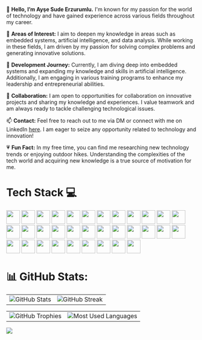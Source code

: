 👋 **Hello, I’m Ayşe Sude Erzurumlu.** I'm known for my passion for the world of technology and have gained experience across various fields throughout my career.

👀 **Areas of Interest:** I aim to deepen my knowledge in areas such as embedded systems, artificial intelligence, and data analysis. While working in these fields, I am driven by my passion for solving complex problems and generating innovative solutions.

🌱 **Development Journey:** Currently, I am diving deep into embedded systems and expanding my knowledge and skills in artificial intelligence. Additionally, I am engaging in various training programs to enhance my leadership and entrepreneurial abilities.

🚀 **Collaboration:** I am open to opportunities for collaboration on innovative projects and sharing my knowledge and experiences. I value teamwork and am always ready to tackle challenging technological issues.

📫 **Contact:** Feel free to reach out to me via DM or connect with me on LinkedIn [here](https://www.linkedin.com/in/aysesudeerzurumlu). I am eager to seize any opportunity related to technology and innovation!

💗 **Fun Fact:** In my free time, you can find me researching new technology trends or enjoying outdoor hikes. Understanding the complexities of the tech world and acquiring new knowledge is a true source of motivation for me.

# Tech Stack 💻 
<p>
  <img src="https://img.shields.io/badge/-C-A8B9CC?style=flat&logo=c&logoColor=white" height="36">
  <img src="https://img.shields.io/badge/-C++-00599C?style=flat&logo=c%2B%2B&logoColor=white" height="36">
  <img src="https://img.shields.io/badge/-Python-3776AB?style=flat&logo=python&logoColor=white" height="36">
  <img src="https://img.shields.io/badge/-Go-00ADD8?style=flat&logo=go&logoColor=white" height="36">
  <img src="https://img.shields.io/badge/-Dart-0175C2?style=flat&logo=dart&logoColor=white" height="36">
  <img src="https://img.shields.io/badge/-R-276DC3?style=flat&logo=r&logoColor=white" height="36">
  <img src="https://img.shields.io/badge/-Julia-9558B2?style=flat&logo=julia&logoColor=white" height="36">
  <img src="https://img.shields.io/badge/-Java-007396?style=flat&logo=java&logoColor=white" height="36">
  <img src="https://img.shields.io/badge/-Lua-2C2D72?style=flat&logo=lua&logoColor=white" height="36">
  <img src="https://img.shields.io/badge/-Solidity-363636?style=flat&logo=solidity&logoColor=white" height="36">
  <img src="https://img.shields.io/badge/-HTML5-E34F26?style=flat&logo=html5&logoColor=white" height="36">
  <img src="https://img.shields.io/badge/-CSS3-1572B6?style=flat&logo=css3&logoColor=white" height="36">
  <img src="https://img.shields.io/badge/-JavaScript-F7DF1E?style=flat&logo=javascript&logoColor=black" height="36">
  <img src="https://img.shields.io/badge/-React-61DAFB?style=flat&logo=react&logoColor=black" height="36">
  <img src="https://img.shields.io/badge/-Node.js-339933?style=flat&logo=node.js&logoColor=white" height="36">
  <img src="https://img.shields.io/badge/-Ruby-CC342D?style=flat&logo=ruby&logoColor=white" height="36">
  <img src="https://img.shields.io/badge/-Flutter-02569B?style=flat&logo=flutter&logoColor=white" height="36">
  <img src="https://img.shields.io/badge/-Firebase-FFCA28?style=flat&logo=firebase&logoColor=white" height="36">
  <img src="https://img.shields.io/badge/-Bootstrap-563D7C?style=flat&logo=bootstrap&logoColor=white" height="36">
  <img src="https://img.shields.io/badge/-Fusion-2D9CDB?style=flat&logo=fusion&logoColor=white" height="36">
  <img src="https://img.shields.io/badge/-Canva-00C4CC?style=flat&logo=canva&logoColor=white" height="36">
  <img src="https://img.shields.io/badge/-Figma-F24E1E?style=flat&logo=figma&logoColor=white" height="36">
  <img src="https://img.shields.io/badge/-Linux-FCC624?style=flat&logo=linux&logoColor=black" height="36">
  <img src="https://img.shields.io/badge/-TensorFlow-FF6F00?style=flat&logo=tensorflow&logoColor=white" height="36">
  <img src="https://img.shields.io/badge/-PyTorch-EE4C2C?style=flat&logo=pytorch&logoColor=white" height="36">
  <img src="https://img.shields.io/badge/-scikit--learn-F7931E?style=flat&logo=scikit-learn&logoColor=white" height="36">
  <img src="https://img.shields.io/badge/-Pandas-150458?style=flat&logo=pandas&logoColor=white" height="36">
  <img src="https://img.shields.io/badge/-NumPy-013243?style=flat&logo=numpy&logoColor=white" height="36">
  <img src="https://img.shields.io/badge/-Matplotlib-2C5BB4?style=flat&logo=matplotlib&logoColor=white" height="36">
  <img src="https://img.shields.io/badge/-Jupyter-F37626?style=flat&logo=jupyter&logoColor=white" height="36">
  <img src="https://img.shields.io/badge/-Keras-D00000?style=flat&logo=keras&logoColor=white" height="36">
  <img src="https://img.shields.io/badge/-Apache%20Spark-E25A1C?style=flat&logo=apache-spark&logoColor=white" height="36">
  <img src="https://img.shields.io/badge/-Hadoop-66CCFF?style=flat&logo=apache-hadoop&logoColor=white" height="36">
</p>

# 📊 GitHub Stats:
<table>
  <tr>
    <td>
      <img src="https://github-readme-stats.vercel.app/api?username=sudeerzurumlu&theme=dark&hide_border=false&include_all_commits=true&count_private=true" alt="GitHub Stats">
    </td>
    <td>
      <img src="https://github-readme-streak-stats.herokuapp.com/?user=sudeerzurumlu&theme=dark&hide_border=false" alt="GitHub Streak">
    </td>
  </tr>
</table>


<table>
  <tr>
    <td>
      <img src="https://github-profile-trophy.vercel.app/?username=SudeErzurumlu&theme=dark&hub&no-frame=true&no-bg=true&row=1&column=6" alt="GitHub Trophies">
    </td>
    <td>
      <img src="https://github-readme-stats.vercel.app/api/top-langs/?username=sudeerzurumlu&theme=dark&hide_border=false&layout=compact" alt="Most Used Languages">
    </td>
  </tr>
</table>

<img src="https://quotes-github-readme.vercel.app/api?type=horizontal&theme=dark">

<!--[![](https://visitcount.itsvg.in/api?id=sudeerzurumlu&icon=2&color=0)](https://visitcount.itsvg.in)--> 
<!--![](https://github-readme-stats.vercel.app/api/top-langs/?username=sudeerzurumlu&theme=dark&hide_border=false&include_all_commits=true&count_private=true&layout=compact)-->

